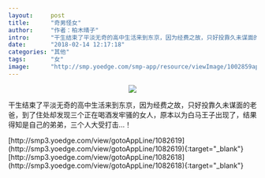 ```yaml
---
layout:     post
title:      "奇男怪女"
author:     "作者：柏木晴子"
intro:      "干生结束了平淡无奇的高中生活来到东京，因为经费之故，只好投靠久未谋面的老爸，到了住处却发现三个正在喝酒发牢骚的女人，原本以为白马王子出现了，结果得知是自己的弟弟，三个人大受打击…！"
date:       "2018-02-14 12:17:18"
categories: "其他"
tags:       "女"
image:      "http://smp.yoedge.com/smp-app/resource/viewImage/1002859appline.png"
---
```

<div style="text-align: center">
<p><img src="http://smp.yoedge.com/smp-app/resource/viewImage/1002859appline.png"/></p>
</div>
<p class="post-meta">
<span>干生结束了平淡无奇的高中生活来到东京，因为经费之故，只好投靠久未谋面的老爸，到了住处却发现三个正在喝酒发牢骚的女人，原本以为白马王子出现了，结果得知是自己的弟弟，三个人大受打击…！</span>
</p>
[http://smp3.yoedge.com/view/gotoAppLine/1082619](http://smp3.yoedge.com/view/gotoAppLine/1082619){:target="_blank"}
[http://smp3.yoedge.com/view/gotoAppLine/1082618](http://smp3.yoedge.com/view/gotoAppLine/1082618){:target="_blank"}


